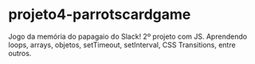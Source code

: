 # projeto4-parrotscardgame
Jogo da memória do papagaio do Slack! 2º projeto com JS. Aprendendo loops, arrays, objetos, setTimeout, setInterval, CSS Transitions, entre outros.
